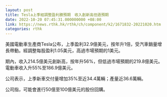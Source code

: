 ```yaml
---
layout: post
title: Tesla上季經調整盈利勝預期　收入創新高但遜預期
date: 2022-10-20 07:45:31.000000000 +08:00
link: https://news.rthk.hk/rthk/ch/component/k2/1671832-20221020.htm
categories: rthk
---
```


美國電動車生產商Tesla公布，上季盈利32.9億美元，按年升1倍，受汽車銷量增長帶動。經調整每股盈利1.05美元，高過市場預期的1美元。

期內，收入214.5億美元創新高，按年升56%，但低過市場預期的219.8億美元。電動車收入升55%至186.9億美元。

公司表示，上季新車交付量增加35%至近34.4萬輛；產量近36.6萬輛。

公司指，可能會進行50億至100億美元的股份回購。
